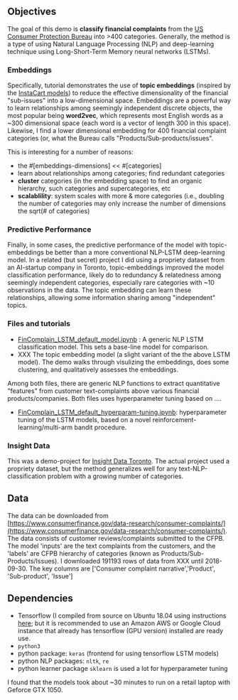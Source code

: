 ## Objectives
The goal of this demo is <b>classify financial complaints</b> from the [US Consumer Protection Bureau](https://www.consumerfinance.gov/data-research/consumer-complaints/) into >400 categories. Generally, the method is a type of using Natural Language Processing (NLP) and deep-learning technique using Long-Short-Term Memory neural networks (LSTMs). 

### Embeddings
Specifically, tutorial demonstrates the use of <b>topic embeddings</b> (inspired by the [InstaCart models](https://tech.instacart.com/deep-learning-with-emojis-not-math-660ba1ad6cdc)) to reduce the effective dimensionality of the financial "sub-issues" into a low-dimensional space. Embeddings are a powerful way to learn relationships among seemingly independent discrete objects, the most popular being <b>word2vec</b>, which represents most English words as a ~300 dimensional space (each word is a vector of length 300 in this space). Likewise, I find a lower dimensional embedding for 400 financial complaint categories (or, what the Bureau calls "Products/Sub-products/issues".

This is interesting for a number of reasons:
+ the #[embeddings-dimensions] << #[categories]
+ learn about relationships among categories; find redundant categories
+ <b>cluster</b> categories (in the embedding space) to find an organic hierarchy, such categories and supercategories, etc
+ <b>scalablility</b>: system scales with more & more categories (i.e., doubling the number of categories may only increase the number of dimensions the sqrt(# of categories)

### Predictive Performance
Finally, in some cases, the predictive performance of the model with topic-embeddings be better than a more conventional NLP-LSTM deep-learning model. In a related (but secret) project I did using a propriety dataset from an AI-startup company in Toronto, topic-embeddings improved the model classification performance, likely do to redundancy & relatedness among seemingly independent categories, especially rare categories with ~10 observations in the data. The topic embedding can learn these relationships, allowing some information sharing among "independent" topics.

### Files and tutorials
+ [FinComplain_LSTM_default_model.ipynb](https://github.com/faraway1nspace/NLP_topic_embeddings/blob/master/FinComplain_LSTM_default_model.ipynb) : A generic NLP LSTM classification model. This sets a base-line model for comparison.
+ XXX The topic embedding model (a slight variant of the the above LSTM model). The demo walks through visulizing the embeddings, does some clustering, and qualitatively assesses the embeddings.

Among both files, there are generic NLP functions to extract quantitative "features" from customer text-complaints above various financial products/companies. Both files uses hyperparameter tuning based on ....

+ [FinComplain_LSTM_default_hyperparam-tuning.ipynb](https://github.com/faraway1nspace/NLP_topic_embeddings/blob/master/FinComplain_LSTM_default_hyperparam-tuning.ipynb): hyperparameter tuning of the LSTM models, based on a novel reinforcement-learning/multi-arm bandit procedure.

### Insight Data
This was a demo-project for [Insight Data Toronto](https://blog.insightdatascience.com/insight-expands-to-canada-launching-artificial-intelligence-and-data-science-fellows-programs-in-e7200a5d0893). The actual project used a propriety dataset, but the method generalizes well for any text-NLP-classification problem with a growing number of categories.

## Data 
The data can be downloaded from [https://www.consumerfinance.gov/data-research/consumer-complaints/](https://www.consumerfinance.gov/data-research/consumer-complaints/). The data consists of customer reviews/complaints submitted to the CFPB. The model 'inputs' are the text complaints from the customers, and the 'labels' are CFPB hierarchy of categories (known as Products/Sub-Products/Issues). I downloaded 191193 rows of data from XXX until 2018-09-30. The key columns are ['Consumer complaint narrative','Product', 'Sub-product', 'Issue']

## Dependencies
+ Tensorflow (I compiled from source on Ubuntu 18.04 using instructions [here](https://medium.com/@asmello/how-to-install-tensorflow-cuda-9-1-into-ubuntu-18-04-b645e769f01d); but it is recommended to use an Amazon AWS or Google Cloud instance that already has tensorflow (GPU version) installed are ready use.
+ `python3`
+ python package: `keras` (frontend for using tensorflow LSTM models)
+ python NLP packages: `nltk`, `re`
+ python learner package `sklearn` is used a lot for hyperparameter tuning

I found that the models took about ~30 minutes to run on a retail laptop with Geforce GTX 1050.

